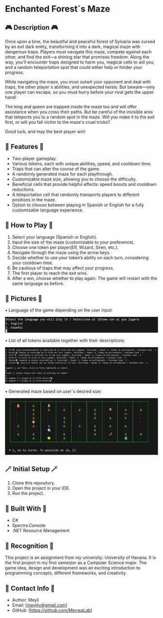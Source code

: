 # Enchanted Forest´s Maze 

## 🎮 Description 🎮
Once upon a time, the beautiful and peaceful forest of Sylvaria was cursed by an evil dark entity, transforming it into a dark, magical maze with dangerous traps. Players must navigate this maze, compete against each other, and find the exit—a shining star that promises freedom. Along the way, you'll encounter traps designed to harm you, magical cells to aid you, and a random teleportation spot that could either help or hinder your progress.

While navigating the maze, you must outwit your opponent and deal with traps, the other player´s abilities, and unexpected twists. But beware—only one player can escape, so you must hurry before your rival gets the upper hand!

The king and queen are trapped inside the maze too and will offer assistance when you cross their paths. But be careful of the invisible area that teleports you to a random spot in the maze. Will you make it to the exit first, or will you fall victim to the maze's cruel tricks?

Good luck, and may the best player win!

## 🎄 Features 🎄
- Two-player gameplay.
- Various tokens, each with unique abilities, speed, and cooldown time.
- Traps that can alter the course of the game.
- A randomly generated maze for each playthrough.
- Customizable maze size, allowing you to choose the difficulty.
- Beneficial cells that provide helpful effects: speed boosts and cooldown reductions.
- A teleportation cell that randomly transports players to different positions in the maze.
- Option to choose between playing in Spanish or English for a fully customizable language experience.

## 📜 How to Play 📜
1. Select your language (Spanish or English).
2. Input the size of the maze (customizable to your preference).
3. Choose one token per player(Elf, Wizard, Siren, etc.).
4. Navigate through the maze using the arrow keys.
5. Decide whether to use your token’s ability on each turn, considering your cooldown time.
6. Be cautious of traps that may affect your progress.
7. The first player to reach the exit wins.
8. After a win, choose whether to play again. The game will restart with the same language as before.

## 📸 Pictures 📸
• Language of the game depending on the user input:

![Game Screenshot](Assets/screenshot1.png)

• List of all tokens available together with their descriptions:

![Game Screenshot](Assets/screenshot3.png)

• Generated maze based on user´s desired size:

![Game Screenshot](Assets/screenshot2.png)

## 🪄 Initial Setup 🪄 
1. Clone this repository.
2. Open the project in your IDE.
4. Run the project.

## 🔧 Built With 🔧 
- C#
- Spectre.Console
- .NET Resource Management

## 🙏 Recognition 🙏
This project is an assignment from my university: University of Havana. It is the first project in my first semester as a Computer Science major. The game idea, design and development was an exciting introduction to programming concepts, different frameworks, and creativity.

## 📩 Contact Info 📩
- Author: Meylí
- Email: [meylijv@gmail.com]
- GitHub: [https://github.com/MenwaLab]
